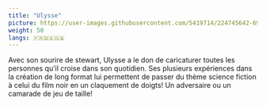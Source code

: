 ```yaml
---
title: "Ulysse"
picture: https://user-images.githubusercontent.com/5419714/224745642-693f303f-61f4-43f4-8594-f4398761ea09.png
weight: 50
langs: 🇫🇷🇩🇪🇬🇧
---
```


Avec son sourire de stewart, Ulysse a le don de caricaturer toutes les personnes qu’il croise dans son quotidien. Ses
plusieurs expériences dans la création de long format lui permettent de passer du thème science fiction à celui du film
noir en un claquement de doigts! Un adversaire ou un camarade de jeu de taille!